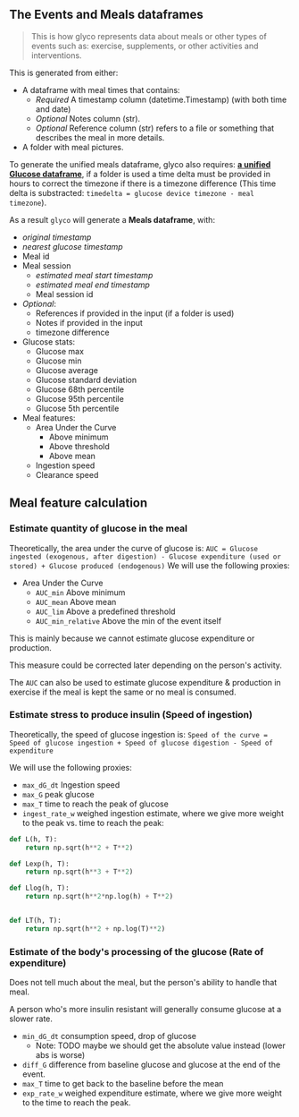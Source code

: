## The Events and Meals dataframes
> This is how glyco represents data about meals or other types of events such as: exercise, supplements, or other activities and interventions.

This is generated from either:
* A dataframe with meal times that contains: 
  * *Required* A timestamp column (datetime.Timestamp) (with both time and date)
  * *Optional* Notes column (str).
  * *Optional* Reference column (str) refers to a file or something that describes the meal in more details.
* A folder with meal pictures.

To generate the unified meals dataframe, glyco also requires: [**a unified Glucose dataframe**](glucose.md), if a folder is used a time delta must be provided in hours to correct the timezone if there is a timezone difference (This time delta is substracted: `timedelta = glucose device timezone - meal timezone`).

As a result `glyco` will generate a **Meals dataframe**, with:

* _original timestamp_
* _nearest glucose timestamp_
* Meal id
* Meal session
  * _estimated meal start timestamp_
  * _estimated meal end timestamp_
  * Meal session id
* *Optional*:
  * References if provided in the input (if a folder is used)
  * Notes if provided in the input
  * timezone difference
* Glucose stats:
  * Glucose max
  * Glucose min
  * Glucose average
  * Glucose standard deviation
  * Glucose 68th percentile
  * Glucose 95th percentile
  * Glucose 5th percentile
* Meal features:
  * Area Under the Curve
    * Above minimum
    * Above threshold
    * Above mean
  * Ingestion speed
  * Clearance speed

## Meal feature calculation
### Estimate quantity of glucose in the meal
Theoretically, the area under the curve of glucose is:
`AUC = Glucose ingested (exogenous, after digestion) - Glucose expenditure (used or stored) + Glucose produced (endogenous)`
We will use the following proxies:
* Area Under the Curve
  * `AUC_min` Above minimum
  * `AUC_mean` Above mean
  * `AUC_lim` Above a predefined threshold
  * `AUC_min_relative` Above the min of the event itself

This is mainly because we cannot estimate glucose expenditure or production.

This measure could be corrected later depending on the person's activity.

The `AUC` can also be used to estimate glucose expenditure & production in exercise if the meal is kept the same or no meal is consumed.

### Estimate stress to produce insulin (Speed of ingestion)
Theoretically, the speed of glucose ingestion is:
`Speed of the curve = Speed of glucose ingestion + Speed of glucose digestion - Speed of expenditure`

We will use the following proxies:
* `max_dG_dt` Ingestion speed
* `max_G` peak glucose 
* `max_T` time to reach the peak of glucose
* `ingest_rate_w` weighed ingestion estimate, where we give more weight to the peak vs. time to reach the peak:
```Python
def L(h, T):
    return np.sqrt(h**2 + T**2)

def Lexp(h, T):
    return np.sqrt(h**3 + T**2)

def Llog(h, T):
    return np.sqrt(h**2*np.log(h) + T**2)


def LT(h, T):
    return np.sqrt(h**2 + np.log(T)**2)
```

### Estimate of the body's processing of the glucose (Rate of expenditure)
Does not tell much about the meal, but the person's ability to handle that meal.

A person who's more insulin resistant will generally consume glucose at a slower rate.
* `min_dG_dt` consumption speed, drop of glucose
  * Note: TODO maybe we should get the absolute value instead (lower abs is worse)
* `diff_G` difference from baseline glucose and glucose at the end of the event. 
* `max_T` time to get back to the baseline before the mean
* `exp_rate_w` weighed expenditure estimate, where we give more weight to the time to reach the peak.

